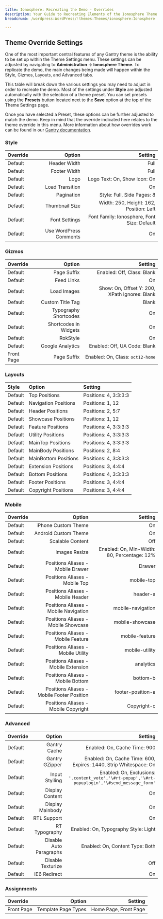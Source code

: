 ```yaml
---
title: Ionosphere: Recreating the Demo - Overrides
description: Your Guide to Recreating Elements of the Ionosphere Theme for WordPress
breadcrumb: /wordpress:WordPress/!themes:Themes/ionosphere:Ionosphere

---
```


Theme Override Settings
-----

One of the most important central features of any Gantry theme is the ability to be set up within the Theme Settings menu. These settings can be adjusted by navigating to **Administration -> Ionosphere Theme**. To replicate the demo, the main changes being made will happen within the Style, Gizmos, Layouts, and Advanced tabs. 

This table will break down the various settings you may need to adjust in order to recreate the demo. Most of the settings under **Style** are adjusted automatically with the selection of a theme preset. You can set presets using the **Presets** button located next to the **Save** option at the top of the Theme Settings page.

Once you have selected a Preset, these options can be further adjusted to match the demo. Keep in mind that the override indicated here relates to the theme override in this menu. More information about how overrides work can be found in our [Gantry documentation][override].

### Style
| Override |                 Option |                                     Setting |  
| :------- | ---------------------: | ------------------------------------------: |  
| Default  |           Header Width |                                        Full |  
| Default  |           Footer Width |                                        Full |  
| Default  |                   Logo |                Logo Text: On, Show Icon: On |  
| Default  |        Load Transition |                                          On |  
| Default  |             Pagination |                  Style: Full, Side Pages: 8 |  
| Default  |         Thumbnail Size |     Width: 250, Height: 162, Position: Left |  
| Default  |          Font Settings | Font Family: Ionosphere, Font Size: Default |  
| Default  | Use WordPress Comments |                                          On |  

### Gizmos
| Override   |                Option |                                       Setting |  
| :--------- | --------------------: | --------------------------------------------: |  
| Default    |           Page Suffix |                    Enabled: Off, Class: Blank |  
| Default    |            Feed Links |                                            On |  
| Default    |           Load Images | Show: On, Offset Y: 200, XPath Ignores: Blank |  
| Default    |      Custom Title Tag |                                         Blank |  
| Default    | Typography Shortcodes |                                            On |  
| Default    | Shortcodes in Widgets |                                            On |  
| Default    |              RokStyle |                                            On |  
| Default    |      Google Analytics |                  Enabled: Off, UA Code: Blank |  
| Front Page |           Page Suffix |              Enabled: On, Class: `oct12-home` |  

### Layouts

| Style   | Option               | Setting               |  
| :------ | :------------------- | :-------------------- |  
| Default | Top Positions        | Positions: 4, 3:3:3:3 |  
| Default | Navigation Positions | Positions: 1, 12      |  
| Default | Header Positions     | Positions: 2, 5:7     |  
| Default | Showcase Positions   | Positions: 1, 12      |  
| Default | Feature Positions    | Positions: 4, 3:3:3:3 |  
| Default | Utility Positions    | Positions: 4, 3:3:3:3 |  
| Default | MainTop Positions    | Positions: 4, 3:3:3:3 |  
| Default | MainBody Positions   | Positions: 2, 8:4     |  
| Default | MainBottom Positions | Positions: 4, 3:3:3:3 |  
| Default | Extension Positions  | Positions: 3, 4:4:4   |  
| Default | Bottom Positions     | Positions: 4, 3:3:3:3 |  
| Default | Footer Positions     | Positions: 3, 4:4:4   |  
| Default | Copyright Positions  | Positions: 3, 4:4:4   |  

### Mobile
| Override |                                     Option |                                     Setting |  
| :------- | -----------------------------------------: | ------------------------------------------: |  
| Default  |                        iPhone Custom Theme |                                          On |  
| Default  |                       Android Custom Theme |                                          On |  
| Default  |                           Scalable Content |                                         Off |  
| Default  |                              Images Resize | Enabled: On, Min-Width: 80, Percentage: 12% |  
| Default  |          Positions Aliases - Mobile Drawer |                                      Drawer |  
| Default  |             Positions Aliases - Mobile Top |                                  mobile-top |  
| Default  |          Positions Aliases - Mobile Header |                                    header-a |  
| Default  |      Positions Aliases - Mobile Navigation |                           mobile-navigation |  
| Default  |        Positions Aliases - Mobile Showcase |                             mobile-showcase |  
| Default  |         Positions Aliases - Mobile Feature |                              mobile-feature |  
| Default  |         Positions Aliases - Mobile Utility |                              mobile-utility |  
| Default  |       Positions Aliases - Mobile Extension |                                   analytics |  
| Default  |          Positions Aliases - Mobile Bottom |                                    bottom-b |  
| Default  | Positions Aliases - Mobile Footer Position |                           footer-position-a |  
| Default  |       Positions Aliases - Mobile Copyright |                                 Copyright-c |  

### Advanced
| Override |                  Option |                                                                                         Setting |  
| :------- | ----------------------: | ----------------------------------------------------------------------------------------------: |  
| Default  |            Gantry Cache |                                                                    Enabled: On, Cache Time: 900 |  
| Default  |          Gantry GZipper |                               Enabled: On, Cache Time: 600, Expires: 1440, Strip Whitespace: On |  
| Default  |          Input Styiling | Enabled: On, Exclusions: `'.content_vote','\#rt-popup','\#rt-popuplogin','\#send_message_form'` |  
| Default  |         Display Content |                                                                                              On |  
| Default  |        Display Mainbody |                                                                                              On |  
| Default  |             RTL Support |                                                                                              On |  
| Default  |           RT Typography |                                                            Enabled: On, Typography Style: Light |  
| Default  | Disable Auto Paragraphs |                                                                 Enabled: On, Content Type: Both |  
| Default  |       Disable Texturize |                                                                                             Off |  
| Default  |            IE6 Redirect |                                                                                              On |   

### Assignments
| Override   |              Option |               Setting |  
| :--------- | ------------------: | --------------------: |  
| Front Page | Template Page Types | Home Page, Front Page |  

[override]: http://docs.gantry.org/gantry4/configure